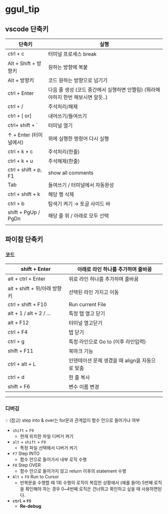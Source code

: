 # ggul_tip

## vscode 단축키

| 단축키 | 실행 |
| --- | --- |
| ctrl + c | 터미널 프로세스 break |
| Alt + Shift + 방향키 | 원하는 방향에 복붙 |
| Alt + 방향키 | 코드 원하는 방향으로 넘기기 |
| ctrl + Enter | 다음 줄 생성 (코드 중간에서 실행하면 안짤림) (뭐라해야하지 한번 해보시면 알듯..) |
| ctrl + / | 주석처리/해제 |
| ctrl + [ or] | 내어쓰기/들여쓰기 |
| ctrl+ shift + ` | 터미널 열기 |
| ↑  + Enter (터미널에서) | 위에 실행한 명령어 다시 실행 |
| ctrl + k + c | 주석처리(한줄) |
| ctrl + k + u | 주석해제(한줄) |
| ctrl + shift + p, F1 | show all comments |
| Tab  | 들여쓰기 / 터미널에서 자동완성 |
| ctrl + shift + k | 해당 행 삭제 |
| ctrl + b   | 탐색기 켜기  → 토글 사이드 바 |
| shift + PgUp / PgDn | 해당 줄 위 / 아래로 모두 선택 |
|  |  |

## 파이참 단축키

### **코드**

| shift + Enter | 아래로 라인 하나를 추가하며 줄바꿈 |
| --- | --- |
| alt + ctrl + Enter | 위로 라인 하나를 추가하며 줄바꿈 |
| alt + shift + 위/아래 방향키 | 선택된 라인 가지고 이동 |
| ctrl + shift + F10 | Run current File |
| alt + 1 / alt + 2 / ... | 특정 탭 열고 닫기 |
| alt + F12 | 터미널 열고닫기 |
| ctrl + F4 | 탭 닫기 |
| ctrl + g | 특정 라인으로 Go to (이후 라인입력) |
| shift + F11 | 북마크 기능 |
| ctrl + alt + L | 인덴테이션 문제 생겼을 때 align을 자동으로 맞춤 |
| ctrl + d | 한 줄 복사 |
| shift + F6 | 변수 이름 변경 |

---

### **디버깅**

</aside>
💡 (참고) step into & over는 for문과 관계없이 함수 안으로 들어가냐 여부
</aside>

* `shift` + `F9`
  * 현재 위치한 파일 디버거 켜기
* `alt` + `shift` + `F9`
  * 특정 파일 선택해서 디버거 켜기
* `F7` Step INTO
  * 함수 안으로 들어가서 내부 로직 수행
* `F8` Step OVER
  * 함수 안으로 들어가지 않고 return 이후의 statement 수행
* `Alt` + `F9` Run to Cursor
  * 반복문을 수행할 때 1회 수행의 로직이 복잡한 상황에서 (예를 들어) 5번째 로직을 확인해야 하는 경우 0~4번째 로직은 건너뛰고 확인하고 싶을 때 사용하면된다.
* **`ctrl` + `F5`**
  * **Re-debug**
  